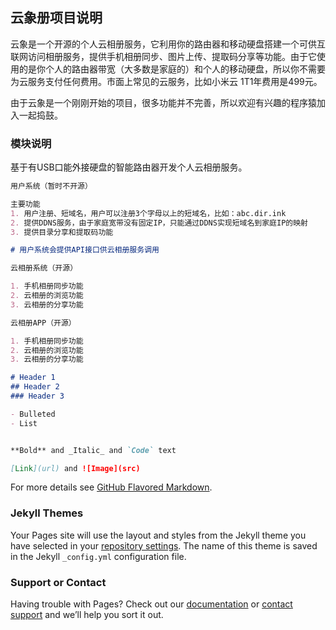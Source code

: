 ## 云象册项目说明

云象是一个开源的个人云相册服务，它利用你的路由器和移动硬盘搭建一个可供互联网访问相册服务，提供手机相册同步、图片上传、提取码分享等功能。由于它使用的是你个人的路由器带宽（大多数是家庭的）和个人的移动硬盘，所以你不需要为云服务支付任何费用。市面上常见的云服务，比如小米云 1T1年费用是499元。

由于云象是一个刚刚开始的项目，很多功能并不完善，所以欢迎有兴趣的程序猿加入一起捣鼓。



### 模块说明

基于有USB口能外接硬盘的智能路由器开发个人云相册服务。

```markdown
用户系统（暂时不开源）

主要功能
1. 用户注册、短域名，用户可以注册3个字母以上的短域名，比如：abc.dir.ink
2. 提供DDNS服务，由于家庭宽带没有固定IP，只能通过DDNS实现短域名到家庭IP的映射
3. 提供目录分享和提取码功能

# 用户系统会提供API接口供云相册服务调用
```

```markdown
云相册系统（开源）

1. 手机相册同步功能
2. 云相册的浏览功能
3. 云相册的分享功能

```
```markdown
云相册APP（开源）

1. 手机相册同步功能
2. 云相册的浏览功能
3. 云相册的分享功能

# Header 1
## Header 2
### Header 3

- Bulleted
- List


**Bold** and _Italic_ and `Code` text

[Link](url) and ![Image](src)
```

For more details see [GitHub Flavored Markdown](https://guides.github.com/features/mastering-markdown/).

### Jekyll Themes

Your Pages site will use the layout and styles from the Jekyll theme you have selected in your [repository settings](https://github.com/brightman/dumbo/settings). The name of this theme is saved in the Jekyll `_config.yml` configuration file.

### Support or Contact

Having trouble with Pages? Check out our [documentation](https://help.github.com/categories/github-pages-basics/) or [contact support](https://github.com/contact) and we’ll help you sort it out.
